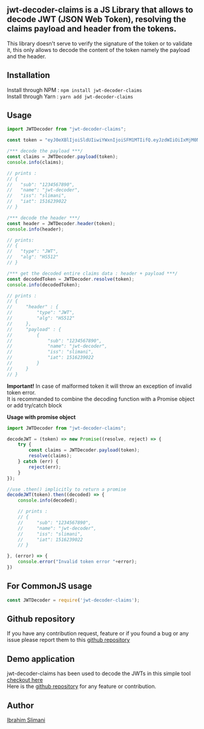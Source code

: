 ## jwt-decoder-claims is a JS Library that allows to decode JWT (JSON Web Token), resolving the claims payload and header from the tokens.
This library doesn't serve to verify the signature of the token or to validate it, this only allows to decode the content of the token namely the payload and the header.

## Installation
Install through NPM : `npm install jwt-decoder-claims`<br/>
Install through Yarn : `yarn add jwt-decoder-claims`

## Usage
```javascript
import JWTDecoder from "jwt-decoder-claims";

const token = "eyJ0eXBlIjoiSldUIiwiYWxnIjoiSFM1MTIifQ.eyJzdWIiOiIxMjM0NTY3ODkwIiwibmFtZSI6Imp3dC1kZWNvZGVyIiwiaXNzIjoic2xpbWFuaSIsImlhdCI6MTUxNjIzOTAyMn0.mCi4zZRP7d9NQD-ULjBL9vB1NvicJD_FnmuFa1zJSfY88yBEpkLX_VExyAXG9XvLxRmrdocHlfzEHB6TTC3HrQ";

/*** decode the payload ***/
const claims = JWTDecoder.payload(token);
console.info(claims);

// prints : 
// {
//   "sub": "1234567890",
//   "name": "jwt-decoder",
//   "iss": "slimani",
//   "iat": 1516239022
// }

/*** decode the header ***/
const header = JWTDecoder.header(token);
console.info(header);

// prints: 
// {
//   "type": "JWT",
//   "alg": "HS512"
// }

/*** get the decoded entire claims data : header + payload ***/
const decodedToken = JWTDecoder.resolve(token);
console.info(decodedToken);

// prints :
// {
//     "header" : {
//         "type": "JWT",
//         "alg": "HS512"
//     },
//     "payload" : {
//         {
//             "sub": "1234567890",
//             "name": "jwt-decoder",
//             "iss": "slimani",
//             "iat": 1516239022
//         }
//     }
// }
```

**Important!** In case of malformed token it will throw an exception of invalid token error.<br/>
It is recommanded to combine the decoding function with a Promise object or add try/catch block
<br/>

**Usage with promise object**
```javascript
import JWTDecoder from "jwt-decoder-claims";

decodeJWT = (token) => new Promise((resolve, reject) => {
    try {
        const claims = JWTDecoder.payload(token);
        resolve(claims);
    } catch (err) {
        reject(err);
    }
});

//use .then() implicitly to return a promise
decodeJWT(token).then((decoded) => {
    console.info(decoded);

    // prints : 
    // {
    //     "sub": "1234567890",
    //     "name": "jwt-decoder",
    //     "iss": "slimani",
    //     "iat": 1516239022
    // }

}, (error) => {
    console.error("Invalid token error "+error);
})
```

## For CommonJS usage
```javascript
const JWTDecoder = require('jwt-decoder-claims');
```

## Github repository
If you have any contribution request, feature or if you found a bug or any issue please report them to this [github repository](https://github.com/slimani-ibrahim/jwt-decoder)

## Demo application
jwt-decoder-claims has been used to decode the JWTs in this simple tool [checkout here](https://slimani-ibrahim.github.io/jwt-decoder-tool/)<br/>
Here is the [github repository](https://github.com/Slimani-Ibrahim/jwt-decoder-tool) for any feature or contribution.

## Author
[Ibrahim Slimani](https://slimani-ibrahim.github.io/profile)